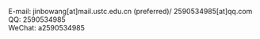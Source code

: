 E-mail: jinbowang[at]mail.ustc.edu.cn (preferred)/ 2590534985[at]qq.com\
QQ: 2590534985\
WeChat: a2590534985
